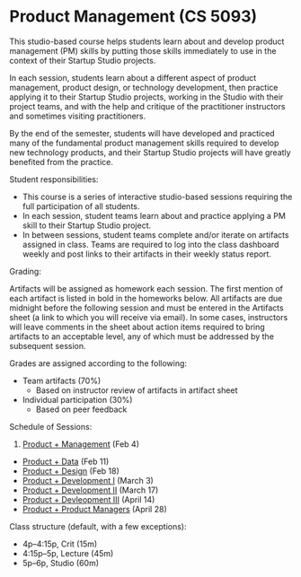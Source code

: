 # Product Management (CS 5093)

This studio-based course helps students learn about and develop product management (PM) skills by putting those skills immediately to use in the context of their Startup Studio projects.

In each session, students learn about a different aspect of product management, product design, or technology development, then practice applying it to their Startup Studio projects, working in the Studio with their project teams, and with the help and critique of the practitioner instructors and sometimes visiting practitioners.

By the end of the semester, students will have developed and practiced many of the fundamental product management skills required to develop new technology products, and their Startup Studio projects will have greatly benefited from the practice.

Student responsibilities:

* This course is a series of interactive studio-based sessions requiring the full participation of all students.
* In each session, student teams learn about and practice applying a PM skill to their Startup Studio project. 
* In between sessions, student teams complete and/or iterate on artifacts assigned in class. Teams are required to log into the class dashboard weekly and post links to their artifacts in their weekly status report.

Grading:

Artifacts will be assigned as homework each session. The first mention of each artifact is listed in bold in the homeworks below. All artifacts are due midnight before the following session and must be entered in the Artifacts sheet (a link to which you will receive via email). In some cases, instructors will leave comments in the sheet about action items required to bring artifacts to an acceptable level, any of which must be addressed by the subsequent session.

Grades are assigned according to the following:

* Team artifacts (70%)
    * Based on instructor review of artifacts in artifact sheet
* Individual participation (30%)
    * Based on peer feedback

Schedule of Sessions:

1. [Product + Management](https://github.com/cornelltech/product-management/wiki#session-1-product--management-the-phantom-product) (Feb 4)
* [Product + Data](https://github.com/cornelltech/product-management/wiki#session-2-product--data-attack-of-the-data) (Feb 11)
* [Product + Design](https://github.com/cornelltech/product-management/wiki#session-3-product--design-revenge-of-the-users) (Feb 18)
* [Product + Development I](https://github.com/cornelltech/product-management/wiki#session-4-product--development-part-i-a-new-product) (March 3) 
* [Product + Development II](https://github.com/cornelltech/product-management/wiki#session-5-product--development-ii-the-code-strikes-back) (March 17)
* [Product + Devleopment III](https://github.com/cornelltech/product-management/wiki#session-6-product--development-iii-return-of-the-product-manager) (April 14)
* [Product + Product Managers](https://github.com/cornelltech/product-management/wiki#session-7-product--product-managers-the-product-manager-awakens) (April 28)

Class structure (default, with a few exceptions):

* 4p–4:15p, Crit (15m)
* 4:15p–5p, Lecture (45m)
* 5p–6p, Studio (60m)
